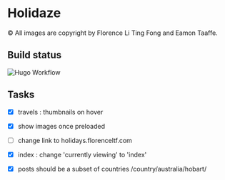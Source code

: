 # Holidaze

© All images are copyright by Florence Li Ting Fong and Eamon Taaffe.

## Build status

![Hugo Workflow](https://github.com/eamontaaffe/holidaze/workflows/Hugo%20Workflow/badge.svg)

## Tasks

- [x] travels : thumbnails on hover

- [x] show images once preloaded

- [ ] change link to holidays.florenceltf.com

- [x] index : change 'currently viewing' to 'index'

- [x] posts should be a subset of countries /country/australia/hobart/

